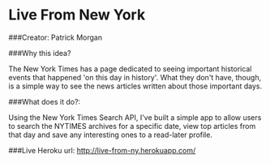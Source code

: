 # Live From New York
###Creator: Patrick Morgan

###Why this idea?

The New York Times has a page dedicated to seeing important historical events that happened 'on this day in history'. What they don't have, though, is a simple way to see the news articles written about those important days. 

###What does it do?:

Using the New York Times Search API, I've built a simple app to allow users to search the NYTIMES archives for a specific date, view top articles from that day and save any interesting ones to a read-later profile.

###Live Heroku url: 
http://live-from-ny.herokuapp.com/







